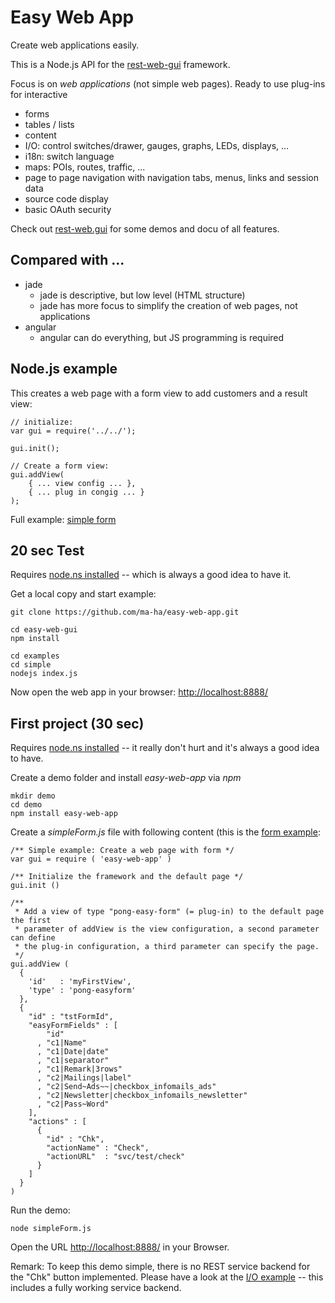 # Easy Web App
Create web applications easily. 

This is a Node.js API for the [rest-web-gui](https://github.com/ma-ha/rest-web-ui) framework.

Focus is on _web applications_ (not simple web pages). Ready to use plug-ins for interactive
* forms
* tables / lists
* content
* I/O: control switches/drawer, gauges, graphs, LEDs, displays, ...
* i18n: switch language
* maps: POIs, routes, traffic, ...
* page to page navigation with navigation tabs, menus, links and session data
* source code display
* basic OAuth security

Check out [rest-web.gui](https://github.com/ma-ha/rest-web-ui/) for some demos and docu of all features.

## Compared with ...
* jade
  * jade is descriptive, but low level (HTML structure)
  * jade has more focus to simplify the creation of web pages, not applications
* angular 
  * angular can do everything, but JS programming is required

## Node.js example
This creates a web page with a form view to add customers and a result view:

	// initialize:
	var gui = require('../../');
	
	gui.init();
	
	// Create a form view:
	gui.addView( 
		{ ... view config ... },
		{ ... plug in congig ... }
	);	

Full example: [simple form](https://github.com/ma-ha/easy-web-app/blob/master/examples/simple/index.js)
	
## 20 sec Test
Requires [node.ns installed](https://nodejs.org/en/download/) -- which is always a good idea to have it.

Get a local copy and start example:

	git clone https://github.com/ma-ha/easy-web-app.git
	
	cd easy-web-gui
	npm install
	 
	cd examples
	cd simple
	nodejs index.js

Now open the web app in your browser: [http://localhost:8888/](http://localhost:8888/)
	
## First project (30 sec)
Requires [node.ns installed](https://nodejs.org/en/download/) -- it really don't hurt and it's always a good idea to have.

Create a demo folder and install _easy-web-app_ via _npm_

	mkdir demo
	cd demo
	npm install easy-web-app

Create a _simpleForm.js_ file with following content (this is the [form example](https://github.com/ma-ha/easy-web-app/blob/master/examples/simple/index.js):

	/** Simple example: Create a web page with form */
	var gui = require ( 'easy-web-app' )
	
	/** Initialize the framework and the default page */
	gui.init ()
	
	/**
	 * Add a view of type "pong-easy-form" (= plug-in) to the default page the first
	 * parameter of addView is the view configuration, a second parameter can define
	 * the plug-in configuration, a third parameter can specify the page.
	 */
	gui.addView ( 
	  {
	    'id'   : 'myFirstView',
	    'type' : 'pong-easyform'
	  },
	  {
	    "id" : "tstFormId",
	    "easyFormFields" : [ 
	        "id"
	      , "c1|Name"
	      , "c1|Date|date"
	      , "c1|separator"
	      , "c1|Remark|3rows"
	      , "c2|Mailings|label"
	      , "c2|Send~Ads~~|checkbox_infomails_ads"
	      , "c2|Newsletter|checkbox_infomails_newsletter"
	      , "c2|Pass~Word" 
	    ],
	    "actions" : [ 
	      {
	        "id" : "Chk",
	        "actionName" : "Check",
	        "actionURL"  : "svc/test/check"
	      }
	    ]
	  }
	)

Run the demo:

	node simpleForm.js
	
Open the URL [http://localhost:8888/](http://localhost:8888/) in your Browser.

Remark: To keep this demo simple, there is no REST service backend for the 
"Chk" button implemented. 
Please have a look at the [I/O example](https://github.com/ma-ha/easy-web-app/blob/master/examples/io/index.js) -- this includes a fully working service backend.